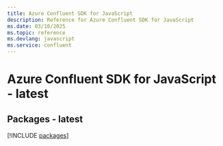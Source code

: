```yaml
---
title: Azure Confluent SDK for JavaScript
description: Reference for Azure Confluent SDK for JavaScript
ms.date: 03/10/2025
ms.topic: reference
ms.devlang: javascript
ms.service: confluent
---
```

# Azure Confluent SDK for JavaScript - latest
## Packages - latest
[!INCLUDE [packages](confluent-index.md)]